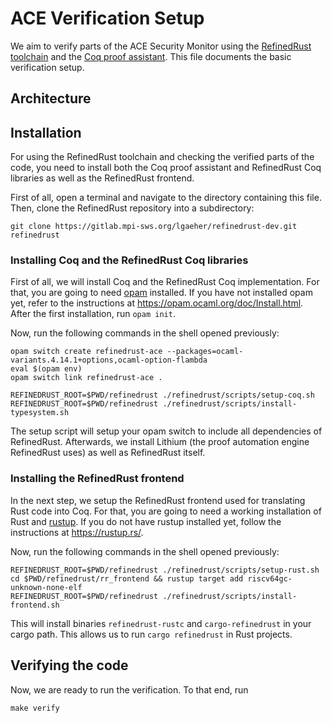 # ACE Verification Setup

We aim to verify parts of the ACE Security Monitor using the [RefinedRust toolchain](https://gitlab.mpi-sws.org/lgaeher/refinedrust-dev) and the [Coq proof assistant](https://coq.inria.fr/).
This file documents the basic verification setup.


## Architecture


## Installation
For using the RefinedRust toolchain and checking the verified parts of the code, you need to install both the Coq proof assistant and RefinedRust Coq libraries as well as the RefinedRust frontend.

First of all, open a terminal and navigate to the directory containing this file.
Then, clone the RefinedRust repository into a subdirectory:
```
git clone https://gitlab.mpi-sws.org/lgaeher/refinedrust-dev.git refinedrust
```

### Installing Coq and the RefinedRust Coq libraries

First of all, we will install Coq and the RefinedRust Coq implementation.
For that, you are going to need [opam](https://opam.ocaml.org/) installed.
If you have not installed opam yet, refer to the instructions at https://opam.ocaml.org/doc/Install.html.
After the first installation, run `opam init`.

Now, run the following commands in the shell opened previously:
```
opam switch create refinedrust-ace --packages=ocaml-variants.4.14.1+options,ocaml-option-flambda
eval $(opam env)
opam switch link refinedrust-ace .

REFINEDRUST_ROOT=$PWD/refinedrust ./refinedrust/scripts/setup-coq.sh
REFINEDRUST_ROOT=$PWD/refinedrust ./refinedrust/scripts/install-typesystem.sh

```

The setup script will setup your opam switch to include all dependencies of RefinedRust.
Afterwards, we install Lithium (the proof automation engine RefinedRust uses) as well as RefinedRust itself.

### Installing the RefinedRust frontend

In the next step, we setup the RefinedRust frontend used for translating Rust code into Coq.
For that, you are going to need a working installation of Rust and [rustup](https://rustup.rs/).
If you do not have rustup installed yet, follow the instructions at https://rustup.rs/.

Now, run the following commands in the shell opened previously:
```
REFINEDRUST_ROOT=$PWD/refinedrust ./refinedrust/scripts/setup-rust.sh
cd $PWD/refinedrust/rr_frontend && rustup target add riscv64gc-unknown-none-elf
REFINEDRUST_ROOT=$PWD/refinedrust ./refinedrust/scripts/install-frontend.sh
```

This will install binaries `refinedrust-rustc` and `cargo-refinedrust` in your cargo path.
This allows us to run `cargo refinedrust` in Rust projects.

## Verifying the code

Now, we are ready to run the verification.
To that end, run
```
make verify
```
